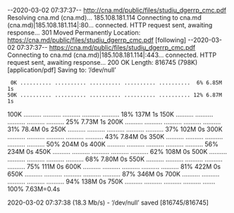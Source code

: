 --2020-03-02 07:37:37--  http://cna.md/public/files/studiu_dgerrp_cmc.pdf
Resolving cna.md (cna.md)... 185.108.181.114
Connecting to cna.md (cna.md)|185.108.181.114|:80... connected.
HTTP request sent, awaiting response... 301 Moved Permanently
Location: https://cna.md/public/files/studiu_dgerrp_cmc.pdf [following]
--2020-03-02 07:37:37--  https://cna.md/public/files/studiu_dgerrp_cmc.pdf
Connecting to cna.md (cna.md)|185.108.181.114|:443... connected.
HTTP request sent, awaiting response... 200 OK
Length: 816745 (798K) [application/pdf]
Saving to: ‘/dev/null’

     0K .......... .......... .......... .......... ..........  6% 6.85M 1s
    50K .......... .......... .......... .......... .......... 12% 6.87M 1s
   100K .......... .......... .......... .......... .......... 18%  137M 1s
   150K .......... .......... .......... .......... .......... 25% 7.73M 1s
   200K .......... .......... .......... .......... .......... 31% 78.4M 0s
   250K .......... .......... .......... .......... .......... 37%  102M 0s
   300K .......... .......... .......... .......... .......... 43% 7.84M 0s
   350K .......... .......... .......... .......... .......... 50%  204M 0s
   400K .......... .......... .......... .......... .......... 56%  234M 0s
   450K .......... .......... .......... .......... .......... 62%  108M 0s
   500K .......... .......... .......... .......... .......... 68% 7.80M 0s
   550K .......... .......... .......... .......... .......... 75%  111M 0s
   600K .......... .......... .......... .......... .......... 81%  422M 0s
   650K .......... .......... .......... .......... .......... 87%  346M 0s
   700K .......... .......... .......... .......... .......... 94%  138M 0s
   750K .......... .......... .......... .......... .......   100% 7.63M=0.4s

2020-03-02 07:37:38 (18.3 Mb/s) - ‘/dev/null’ saved [816745/816745]

